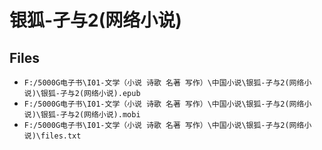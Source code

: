 # 银狐-孑与2(网络小说)

## Files

- `F:/5000G电子书\I01-文学（小说 诗歌 名著 写作）\中国小说\银狐-孑与2(网络小说)\银狐-孑与2(网络小说).epub`
- `F:/5000G电子书\I01-文学（小说 诗歌 名著 写作）\中国小说\银狐-孑与2(网络小说)\银狐-孑与2(网络小说).mobi`
- `F:/5000G电子书\I01-文学（小说 诗歌 名著 写作）\中国小说\银狐-孑与2(网络小说)\files.txt`
